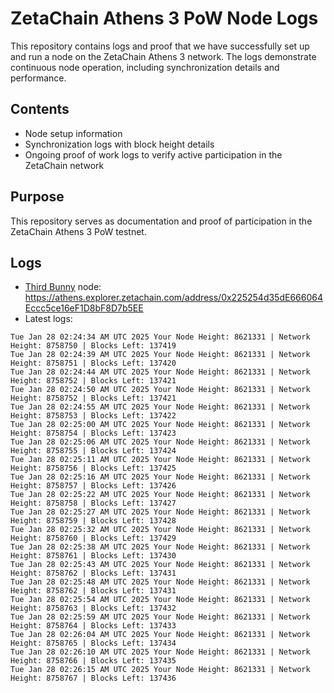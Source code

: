# ZetaChain Athens 3 PoW Node Logs
This repository contains logs and proof that we have successfully set up and run a node on the ZetaChain Athens 3 network. The logs demonstrate continuous node operation, including synchronization details and performance.

## Contents
- Node setup information
- Synchronization logs with block height details
- Ongoing proof of work logs to verify active participation in the ZetaChain network

## Purpose
This repository serves as documentation and proof of participation in the ZetaChain Athens 3 PoW testnet.

## Logs

- [Third Bunny](https://thirdbunny.xyz/) node: https://athens.explorer.zetachain.com/address/0x225254d35dE666064Eccc5ce16eF1D8bF8D7b5EE
- Latest logs:
```
Tue Jan 28 02:24:34 AM UTC 2025 Your Node Height: 8621331 | Network Height: 8758750 | Blocks Left: 137419
Tue Jan 28 02:24:39 AM UTC 2025 Your Node Height: 8621331 | Network Height: 8758751 | Blocks Left: 137420
Tue Jan 28 02:24:44 AM UTC 2025 Your Node Height: 8621331 | Network Height: 8758752 | Blocks Left: 137421
Tue Jan 28 02:24:50 AM UTC 2025 Your Node Height: 8621331 | Network Height: 8758752 | Blocks Left: 137421
Tue Jan 28 02:24:55 AM UTC 2025 Your Node Height: 8621331 | Network Height: 8758753 | Blocks Left: 137422
Tue Jan 28 02:25:00 AM UTC 2025 Your Node Height: 8621331 | Network Height: 8758754 | Blocks Left: 137423
Tue Jan 28 02:25:06 AM UTC 2025 Your Node Height: 8621331 | Network Height: 8758755 | Blocks Left: 137424
Tue Jan 28 02:25:11 AM UTC 2025 Your Node Height: 8621331 | Network Height: 8758756 | Blocks Left: 137425
Tue Jan 28 02:25:16 AM UTC 2025 Your Node Height: 8621331 | Network Height: 8758757 | Blocks Left: 137426
Tue Jan 28 02:25:22 AM UTC 2025 Your Node Height: 8621331 | Network Height: 8758758 | Blocks Left: 137427
Tue Jan 28 02:25:27 AM UTC 2025 Your Node Height: 8621331 | Network Height: 8758759 | Blocks Left: 137428
Tue Jan 28 02:25:32 AM UTC 2025 Your Node Height: 8621331 | Network Height: 8758760 | Blocks Left: 137429
Tue Jan 28 02:25:38 AM UTC 2025 Your Node Height: 8621331 | Network Height: 8758761 | Blocks Left: 137430
Tue Jan 28 02:25:43 AM UTC 2025 Your Node Height: 8621331 | Network Height: 8758762 | Blocks Left: 137431
Tue Jan 28 02:25:48 AM UTC 2025 Your Node Height: 8621331 | Network Height: 8758762 | Blocks Left: 137431
Tue Jan 28 02:25:54 AM UTC 2025 Your Node Height: 8621331 | Network Height: 8758763 | Blocks Left: 137432
Tue Jan 28 02:25:59 AM UTC 2025 Your Node Height: 8621331 | Network Height: 8758764 | Blocks Left: 137433
Tue Jan 28 02:26:04 AM UTC 2025 Your Node Height: 8621331 | Network Height: 8758765 | Blocks Left: 137434
Tue Jan 28 02:26:10 AM UTC 2025 Your Node Height: 8621331 | Network Height: 8758766 | Blocks Left: 137435
Tue Jan 28 02:26:15 AM UTC 2025 Your Node Height: 8621331 | Network Height: 8758767 | Blocks Left: 137436
```
